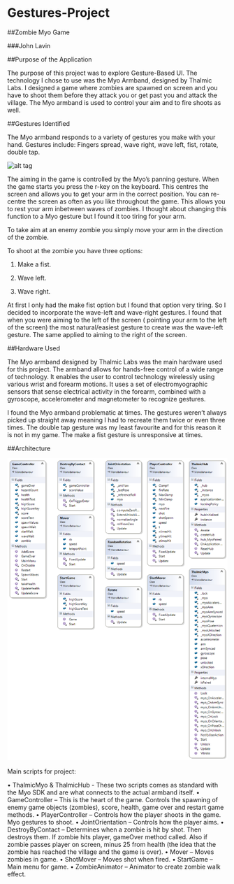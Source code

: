 # Gestures-Project

##Zombie Myo Game

###John Lavin

##Purpose of the Application

The purpose of this project was to explore Gesture-Based UI. 
The technology I chose to use was the Myo Armband, designed by Thalmic Labs. 
I designed a game where zombies are spawned on screen and you have to shoot them 
before they attack you or get past you and attack the village. 
The Myo armband is used to control your aim and to fire shoots as well. 

##Gestures Identified

The Myo armband responds to a variety of gestures you make with your hand. Gestures include: Fingers spread, wave right, wave left, fist, rotate, double tap.


![alt tag](https://camo.githubusercontent.com/588008914020ff115d0fae331a16005ca6aa9e77/68747470733a2f2f612e706f6d662e6361742f62616b69736c2e6a7067)

The aiming in the game is controlled by the Myo’s panning gesture. 
When the game starts you press the r-key on the keyboard. This centres the screen and allows you to get your arm in the correct position. You can re-centre the screen as often as you like throughout the game. This allows you to rest your arm inbetween waves of zombies. I thought about changing this function to a Myo gesture but I found it too tiring for your arm.

To take aim at an enemy zombie you simply move your arm in the direction of the zombie.

To shoot at the zombie you have three options:

1.	Make a fist.

2.	Wave left.

3.	Wave right.


At first I only had the make fist option but I found that option very tiring. So I decided to incorporate the wave-left and wave-right gestures. I found that when you were aiming to the left of the screen ( pointing your arm to the left of the screen) the most natural/easiest gesture to create was the wave-left gesture. The same applied to aiming to the right of the screen.   


##Hardware Used

The Myo armband designed by Thalmic Labs was the main hardware used for this project. The armband allows for hands-free control of a wide range of technology. It enables the user to control technology wirelessly using various wrist and forearm motions. It uses a set of electromyographic sensors that sense electrical activity in the forearm, combined with a gyroscope, accelerometer and magnetometer to recognize gestures.

I found the Myo armband problematic at times. The gestures weren’t always picked up straight away meaning I had to recreate them twice or even three times. The double tap gesture was my least favourite and for this reason it is not in my game. The make a fist gesture is unresponsive at times.

##Architecture

![alt tag](https://raw.githubusercontent.com/JnLvn/Zombies-Myo-Game/master/ClassDiagram1.png)

Main scripts for project:

•	ThalmicMyo & ThalmicHub - These two scripts comes as standard with the Myo SDK and are what connects to the actual armband itself.
•	GameController – This is the heart of the game. Controls the spawning of enemy game objects (zombies), score, health, game over and restart game methods.
•	PlayerController – Controls how the player shoots in the game. Myo gestures to shoot.
•	JointOrientation – Controls how the player aims. 
•	DestroyByContact – Determines when a zombie is hit by shot. Then destroys them. If zombie hits player, gameOver method called. Also if zombie passes player on screen, minus 25 from health (the idea that the zombie has reached the village and the game is over).
•	Mover – Moves zombies in game.
•	ShotMover – Moves shot when fired.
•	StartGame – Main menu for game.
•	ZombieAnimator – Animator to create zombie walk effect.





